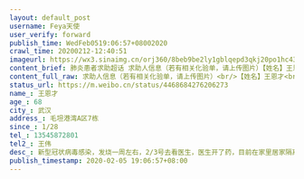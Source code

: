 ```yaml
---
layout: default_post
username: Feya天使
user_verify: forward
publish_time: WedFeb0519:06:57+08002020
crawl_time: 20200212-12:40:51
imageurl: https://wx3.sinaimg.cn/orj360/8beb9be2ly1gblqepd3qkj20po1hc43v.jpg,https://wx1.sinaimg.cn/orj360/8beb9be2ly1gblqeqjh8vj20po1hc42u.jpg,https://wx3.sinaimg.cn/orj360/8beb9be2ly1gblqernq8cj20po1hc0xg.jpg,https://wx4.sinaimg.cn/orj360/8beb9be2ly1gblqet69g0j20u030uq8q.jpg
content_brief: 肺炎患者求助超话 求助人信息（若有相关化验单，请上传图片）【姓名】王恩才【年龄】68【所在城市】武汉【所在小区、社区】毛坦港湾A区7栋【患病时间】1/28【联系方式】13545872801【其他紧急联系人】王伟【病情描述】新型冠状病毒感染，发烧一周左右，2/3号去看医生，医生开了药，目前在 ...全文
content_full_raw: 求助人信息（若有相关化验单，请上传图片）<br/>【姓名】王恩才<br/>【年龄】68<br/>【所在城市】武汉<br/>【所在小区、社区】毛坦港湾A区7栋<br/>【患病时间】1/28<br/>【联系方式】13545872801<br/>【其他紧急联系人】王伟<br/>【病情描述】新型冠状病毒感染，发烧一周左右，2/3号去看医生，医生开了药，目前在家里居家隔离，一直高烧不退，畏寒怕冷，吃饭也吃不下，没有胃口，社区上报了，现在还在等通知是否单独隔离，目前家里我妈和我孩子他爸已经都被感染了<adata-url="http://t.cn/R2WxQOQ"href="http://weibo.com/p/1001018008642010000000000"data-hide=""><spanclass='url-icon'><imgstyle='width:1rem;height:1rem'src='https://h5.sinaimg.cn/upload/2015/09/25/3/timeline_card_small_location_default.png'></span><spanclass="surl-text">武汉</span></a>
status_url: https://m.weibo.cn/status/4468684276206273
name_: 王恩才
age_: 68
city_: 武汉
address_: 毛坦港湾A区7栋
since_: 1/28
tel_: 13545872801
tel2_: 王伟
desc_: 新型冠状病毒感染，发烧一周左右，2/3号去看医生，医生开了药，目前在家里居家隔离，一直高烧不退，畏寒怕冷，吃饭也吃不下，没有胃口，社区上报了，现在还在等通知是否单独隔离，目前家里我妈和我孩子他爸已经都被感染了<adata-url="http//t.cn/R2WxQOQ"href="http//weibo.com/p/1001018008642010000000000"data-hide=""><spanclass='url-icon'><imgstyle='width1rem;height1rem'src='https//h5.sinaimg.cn/upload/2015/09/25/3/timeline_card_small_location_default.png'></span><spanclass="surl-text">武汉</span></a>
publish_timestamp: 2020-02-05 19:06:57+08:00
---
```

